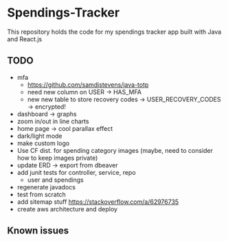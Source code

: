 # Spendings-Tracker

This repository holds the code for my spendings tracker app built with Java and React.js

## TODO

- mfa
  - https://github.com/samdjstevens/java-totp
  - need new column on USER -> HAS_MFA
  - new new table to store recovery codes -> USER_RECOVERY_CODES -> encrypted!
- dashboard -> graphs
- zoom in/out in line charts
- home page -> cool parallax effect
- dark/light mode
- make custom logo
- Use CF dist. for spending category images (maybe, need to consider how to keep images private)
- update ERD -> export from dbeaver
- add junit tests for controller, service, repo
  - user and spendings
- regenerate javadocs
- test from scratch
- add sitemap stuff https://stackoverflow.com/a/62976735
- create aws architecture and deploy

## Known issues
